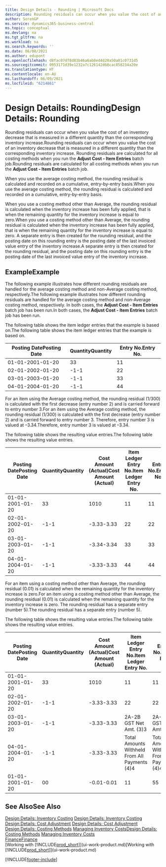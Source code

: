 ```yaml
---
title: Design Details - Rounding | Microsoft Docs
description: Rounding residuals can occur when you value the cost of an inventory decrease that is measured in a different quantity than the corresponding inventory increase. Rounding residuals are calculated for all costing methods when you run the **Adjust Cost - Item Entries** batch job.
author: SorenGP
ms.service: dynamics365-business-central
ms.topic: conceptual
ms.devlang: na
ms.tgt_pltfrm: na
ms.workload: na
ms.search.keywords: ''
ms.date: 06/08/2021
ms.author: edupont
ms.openlocfilehash: d8fac07df8d83b46a6ab8ed4d20a50a81c0731d5
ms.sourcegitcommit: 0953171d39e1232a7c126142d68cac858234a20e
ms.translationtype: HT
ms.contentlocale: en-AU
ms.lasthandoff: 06/09/2021
ms.locfileid: "6214861"
---
```

# <a name="design-details-rounding"></a><span data-ttu-id="4373e-104">Design Details: Rounding</span><span class="sxs-lookup"><span data-stu-id="4373e-104">Design Details: Rounding</span></span>
<span data-ttu-id="4373e-105">Rounding residuals can occur when you value the cost of an inventory decrease that is measured in a different quantity than the corresponding inventory increase.</span><span class="sxs-lookup"><span data-stu-id="4373e-105">Rounding residuals can occur when you value the cost of an inventory decrease that is measured in a different quantity than the corresponding inventory increase.</span></span> <span data-ttu-id="4373e-106">Rounding residuals are calculated for all costing methods when you run the **Adjust Cost - Item Entries** batch job.</span><span class="sxs-lookup"><span data-stu-id="4373e-106">Rounding residuals are calculated for all costing methods when you run the **Adjust Cost - Item Entries** batch job.</span></span>  

 <span data-ttu-id="4373e-107">When you use the average costing method, the rounding residual is calculated and recorded on a cumulative, entry-by-entry basis.</span><span class="sxs-lookup"><span data-stu-id="4373e-107">When you use the average costing method, the rounding residual is calculated and recorded on a cumulative, entry-by-entry basis.</span></span>  

 <span data-ttu-id="4373e-108">When you use a costing method other than Average, the rounding residual is calculated when the inventory increase has been fully applied, that is when the remaining quantity for the inventory increase is equal to zero.</span><span class="sxs-lookup"><span data-stu-id="4373e-108">When you use a costing method other than Average, the rounding residual is calculated when the inventory increase has been fully applied, that is when the remaining quantity for the inventory increase is equal to zero.</span></span> <span data-ttu-id="4373e-109">A separate entry is then created for the rounding residual, and the posting date on this rounding entry is the posting date of the last invoiced value entry of the inventory increase.</span><span class="sxs-lookup"><span data-stu-id="4373e-109">A separate entry is then created for the rounding residual, and the posting date on this rounding entry is the posting date of the last invoiced value entry of the inventory increase.</span></span>  

## <a name="example"></a><span data-ttu-id="4373e-110">Example</span><span class="sxs-lookup"><span data-stu-id="4373e-110">Example</span></span>  
 <span data-ttu-id="4373e-111">The following example illustrates how different rounding residuals are handled for the average costing method and non-Average costing method, respectively.</span><span class="sxs-lookup"><span data-stu-id="4373e-111">The following example illustrates how different rounding residuals are handled for the average costing method and non-Average costing method, respectively.</span></span> <span data-ttu-id="4373e-112">In both cases, the **Adjust Cost - Item Entries** batch job has been run.</span><span class="sxs-lookup"><span data-stu-id="4373e-112">In both cases, the **Adjust Cost - Item Entries** batch job has been run.</span></span>  

 <span data-ttu-id="4373e-113">The following table shows the item ledger entries that the example is based on.</span><span class="sxs-lookup"><span data-stu-id="4373e-113">The following table shows the item ledger entries that the example is based on.</span></span>  

|<span data-ttu-id="4373e-114">Posting Date</span><span class="sxs-lookup"><span data-stu-id="4373e-114">Posting Date</span></span>|<span data-ttu-id="4373e-115">Quantity</span><span class="sxs-lookup"><span data-stu-id="4373e-115">Quantity</span></span>|<span data-ttu-id="4373e-116">Entry No.</span><span class="sxs-lookup"><span data-stu-id="4373e-116">Entry No.</span></span>|  
|------------------|--------------|---------------|  
|<span data-ttu-id="4373e-117">01-01-20</span><span class="sxs-lookup"><span data-stu-id="4373e-117">01-01-20</span></span>|<span data-ttu-id="4373e-118">3</span><span class="sxs-lookup"><span data-stu-id="4373e-118">3</span></span>|<span data-ttu-id="4373e-119">1</span><span class="sxs-lookup"><span data-stu-id="4373e-119">1</span></span>|  
|<span data-ttu-id="4373e-120">02-01-20</span><span class="sxs-lookup"><span data-stu-id="4373e-120">02-01-20</span></span>|<span data-ttu-id="4373e-121">-1</span><span class="sxs-lookup"><span data-stu-id="4373e-121">-1</span></span>|<span data-ttu-id="4373e-122">2</span><span class="sxs-lookup"><span data-stu-id="4373e-122">2</span></span>|  
|<span data-ttu-id="4373e-123">03-01-20</span><span class="sxs-lookup"><span data-stu-id="4373e-123">03-01-20</span></span>|<span data-ttu-id="4373e-124">-1</span><span class="sxs-lookup"><span data-stu-id="4373e-124">-1</span></span>|<span data-ttu-id="4373e-125">3</span><span class="sxs-lookup"><span data-stu-id="4373e-125">3</span></span>|  
|<span data-ttu-id="4373e-126">04-01-20</span><span class="sxs-lookup"><span data-stu-id="4373e-126">04-01-20</span></span>|<span data-ttu-id="4373e-127">-1</span><span class="sxs-lookup"><span data-stu-id="4373e-127">-1</span></span>|<span data-ttu-id="4373e-128">4</span><span class="sxs-lookup"><span data-stu-id="4373e-128">4</span></span>|  

 <span data-ttu-id="4373e-129">For an item using the Average costing method, the rounding residual (1/300) is calculated with the first decrease (entry number 2) and is carried forward to entry number 3.</span><span class="sxs-lookup"><span data-stu-id="4373e-129">For an item using the Average costing method, the rounding residual (1/300) is calculated with the first decrease (entry number 2) and is carried forward to entry number 3.</span></span> <span data-ttu-id="4373e-130">Therefore, entry number 3 is valued at –3.34.</span><span class="sxs-lookup"><span data-stu-id="4373e-130">Therefore, entry number 3 is valued at –3.34.</span></span>  

 <span data-ttu-id="4373e-131">The following table shows the resulting value entries.</span><span class="sxs-lookup"><span data-stu-id="4373e-131">The following table shows the resulting value entries.</span></span>  

|<span data-ttu-id="4373e-132">Posting Date</span><span class="sxs-lookup"><span data-stu-id="4373e-132">Posting Date</span></span>|<span data-ttu-id="4373e-133">Quantity</span><span class="sxs-lookup"><span data-stu-id="4373e-133">Quantity</span></span>|<span data-ttu-id="4373e-134">Cost Amount (Actual)</span><span class="sxs-lookup"><span data-stu-id="4373e-134">Cost Amount (Actual)</span></span>|<span data-ttu-id="4373e-135">Item Ledger Entry No.</span><span class="sxs-lookup"><span data-stu-id="4373e-135">Item Ledger Entry No.</span></span>|<span data-ttu-id="4373e-136">Entry No.</span><span class="sxs-lookup"><span data-stu-id="4373e-136">Entry No.</span></span>|  
|------------------|--------------|----------------------------|---------------------------|---------------|  
|<span data-ttu-id="4373e-137">01-01-20</span><span class="sxs-lookup"><span data-stu-id="4373e-137">01-01-20</span></span>|<span data-ttu-id="4373e-138">3</span><span class="sxs-lookup"><span data-stu-id="4373e-138">3</span></span>|<span data-ttu-id="4373e-139">10</span><span class="sxs-lookup"><span data-stu-id="4373e-139">10</span></span>|<span data-ttu-id="4373e-140">1</span><span class="sxs-lookup"><span data-stu-id="4373e-140">1</span></span>|<span data-ttu-id="4373e-141">1</span><span class="sxs-lookup"><span data-stu-id="4373e-141">1</span></span>|  
|<span data-ttu-id="4373e-142">02-01-20</span><span class="sxs-lookup"><span data-stu-id="4373e-142">02-01-20</span></span>|<span data-ttu-id="4373e-143">-1</span><span class="sxs-lookup"><span data-stu-id="4373e-143">-1</span></span>|<span data-ttu-id="4373e-144">-3.33</span><span class="sxs-lookup"><span data-stu-id="4373e-144">-3.33</span></span>|<span data-ttu-id="4373e-145">2</span><span class="sxs-lookup"><span data-stu-id="4373e-145">2</span></span>|<span data-ttu-id="4373e-146">2</span><span class="sxs-lookup"><span data-stu-id="4373e-146">2</span></span>|  
|<span data-ttu-id="4373e-147">03-01-20</span><span class="sxs-lookup"><span data-stu-id="4373e-147">03-01-20</span></span>|<span data-ttu-id="4373e-148">-1</span><span class="sxs-lookup"><span data-stu-id="4373e-148">-1</span></span>|<span data-ttu-id="4373e-149">-3.34</span><span class="sxs-lookup"><span data-stu-id="4373e-149">-3.34</span></span>|<span data-ttu-id="4373e-150">3</span><span class="sxs-lookup"><span data-stu-id="4373e-150">3</span></span>|<span data-ttu-id="4373e-151">3</span><span class="sxs-lookup"><span data-stu-id="4373e-151">3</span></span>|  
|<span data-ttu-id="4373e-152">04-01-20</span><span class="sxs-lookup"><span data-stu-id="4373e-152">04-01-20</span></span>|<span data-ttu-id="4373e-153">-1</span><span class="sxs-lookup"><span data-stu-id="4373e-153">-1</span></span>|<span data-ttu-id="4373e-154">-3.33</span><span class="sxs-lookup"><span data-stu-id="4373e-154">-3.33</span></span>|<span data-ttu-id="4373e-155">4</span><span class="sxs-lookup"><span data-stu-id="4373e-155">4</span></span>|<span data-ttu-id="4373e-156">4</span><span class="sxs-lookup"><span data-stu-id="4373e-156">4</span></span>|  

 <span data-ttu-id="4373e-157">For an item using a costing method other than Average, the rounding residual (0.01) is calculated when the remaining quantity for the inventory increase is zero.</span><span class="sxs-lookup"><span data-stu-id="4373e-157">For an item using a costing method other than Average, the rounding residual (0.01) is calculated when the remaining quantity for the inventory increase is zero.</span></span> <span data-ttu-id="4373e-158">The rounding residual has a separate entry (number 5).</span><span class="sxs-lookup"><span data-stu-id="4373e-158">The rounding residual has a separate entry (number 5).</span></span>  

 <span data-ttu-id="4373e-159">The following table shows the resulting value entries.</span><span class="sxs-lookup"><span data-stu-id="4373e-159">The following table shows the resulting value entries.</span></span>  

|<span data-ttu-id="4373e-160">Posting Date</span><span class="sxs-lookup"><span data-stu-id="4373e-160">Posting Date</span></span>|<span data-ttu-id="4373e-161">Quantity</span><span class="sxs-lookup"><span data-stu-id="4373e-161">Quantity</span></span>|<span data-ttu-id="4373e-162">Cost Amount (Actual)</span><span class="sxs-lookup"><span data-stu-id="4373e-162">Cost Amount (Actual)</span></span>|<span data-ttu-id="4373e-163">Item Ledger Entry No.</span><span class="sxs-lookup"><span data-stu-id="4373e-163">Item Ledger Entry No.</span></span>|<span data-ttu-id="4373e-164">Entry No.</span><span class="sxs-lookup"><span data-stu-id="4373e-164">Entry No.</span></span>|  
|------------------|--------------|----------------------------|---------------------------|---------------|  
|<span data-ttu-id="4373e-165">01-01-20</span><span class="sxs-lookup"><span data-stu-id="4373e-165">01-01-20</span></span>|<span data-ttu-id="4373e-166">3</span><span class="sxs-lookup"><span data-stu-id="4373e-166">3</span></span>|<span data-ttu-id="4373e-167">10</span><span class="sxs-lookup"><span data-stu-id="4373e-167">10</span></span>|<span data-ttu-id="4373e-168">1</span><span class="sxs-lookup"><span data-stu-id="4373e-168">1</span></span>|<span data-ttu-id="4373e-169">1</span><span class="sxs-lookup"><span data-stu-id="4373e-169">1</span></span>|  
|<span data-ttu-id="4373e-170">02-01-20</span><span class="sxs-lookup"><span data-stu-id="4373e-170">02-01-20</span></span>|<span data-ttu-id="4373e-171">-1</span><span class="sxs-lookup"><span data-stu-id="4373e-171">-1</span></span>|<span data-ttu-id="4373e-172">-3.33</span><span class="sxs-lookup"><span data-stu-id="4373e-172">-3.33</span></span>|<span data-ttu-id="4373e-173">2</span><span class="sxs-lookup"><span data-stu-id="4373e-173">2</span></span>|<span data-ttu-id="4373e-174">2</span><span class="sxs-lookup"><span data-stu-id="4373e-174">2</span></span>|  
|<span data-ttu-id="4373e-175">03-01-20</span><span class="sxs-lookup"><span data-stu-id="4373e-175">03-01-20</span></span>|<span data-ttu-id="4373e-176">-1</span><span class="sxs-lookup"><span data-stu-id="4373e-176">-1</span></span>|<span data-ttu-id="4373e-177">-3.33</span><span class="sxs-lookup"><span data-stu-id="4373e-177">-3.33</span></span>|<span data-ttu-id="4373e-178">2A-2B GST Net Amt. (3)</span><span class="sxs-lookup"><span data-stu-id="4373e-178">3</span></span>|<span data-ttu-id="4373e-179">2A-2B GST Net Amt. (3)</span><span class="sxs-lookup"><span data-stu-id="4373e-179">3</span></span>|  
|<span data-ttu-id="4373e-180">04-01-20</span><span class="sxs-lookup"><span data-stu-id="4373e-180">04-01-20</span></span>|<span data-ttu-id="4373e-181">-1</span><span class="sxs-lookup"><span data-stu-id="4373e-181">-1</span></span>|<span data-ttu-id="4373e-182">-3.33</span><span class="sxs-lookup"><span data-stu-id="4373e-182">-3.33</span></span>|<span data-ttu-id="4373e-183">Total Amounts Withheld From All Payments (4)</span><span class="sxs-lookup"><span data-stu-id="4373e-183">4</span></span>|<span data-ttu-id="4373e-184">Total Amounts Withheld From All Payments (4)</span><span class="sxs-lookup"><span data-stu-id="4373e-184">4</span></span>|  
|<span data-ttu-id="4373e-185">01-01-20</span><span class="sxs-lookup"><span data-stu-id="4373e-185">01-01-20</span></span>|<span data-ttu-id="4373e-186">0</span><span class="sxs-lookup"><span data-stu-id="4373e-186">0</span></span>|<span data-ttu-id="4373e-187">-0.01</span><span class="sxs-lookup"><span data-stu-id="4373e-187">-0.01</span></span>|<span data-ttu-id="4373e-188">1</span><span class="sxs-lookup"><span data-stu-id="4373e-188">1</span></span>|<span data-ttu-id="4373e-189">5</span><span class="sxs-lookup"><span data-stu-id="4373e-189">5</span></span>|  

## <a name="see-also"></a><span data-ttu-id="4373e-190">See Also</span><span class="sxs-lookup"><span data-stu-id="4373e-190">See Also</span></span>  
 <span data-ttu-id="4373e-191">[Design Details: Inventory Costing](design-details-inventory-costing.md) </span><span class="sxs-lookup"><span data-stu-id="4373e-191">[Design Details: Inventory Costing](design-details-inventory-costing.md) </span></span>  
 <span data-ttu-id="4373e-192">[Design Details: Cost Adjustment](design-details-cost-adjustment.md) </span><span class="sxs-lookup"><span data-stu-id="4373e-192">[Design Details: Cost Adjustment](design-details-cost-adjustment.md) </span></span>  
 <span data-ttu-id="4373e-193">[Design Details: Costing Methods](design-details-costing-methods.md) [Managing Inventory Costs](finance-manage-inventory-costs.md)</span><span class="sxs-lookup"><span data-stu-id="4373e-193">[Design Details: Costing Methods](design-details-costing-methods.md) [Managing Inventory Costs](finance-manage-inventory-costs.md)</span></span>  
 [<span data-ttu-id="4373e-194">Finance</span><span class="sxs-lookup"><span data-stu-id="4373e-194">Finance</span></span>](finance.md)  
 <span data-ttu-id="4373e-195">[Working with [!INCLUDE[prod_short](includes/prod_short.md)]](ui-work-product.md)</span><span class="sxs-lookup"><span data-stu-id="4373e-195">[Working with [!INCLUDE[prod_short](includes/prod_short.md)]](ui-work-product.md)</span></span>


[!INCLUDE[footer-include](includes/footer-banner.md)]